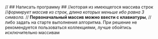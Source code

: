 // ## Написать программу ##
//которая из имеющегося массива строк 
//*формирует массив из строк, длина которых меньше ибо равна 3 символа.*
// **Первоначальный массив можно ввести с клавиатуры**, 
//либо задать на старте выполнения алгоритма. 
При решение не рекомендуется пользоваться коллекциями, лучше обойтись исключительно массивам